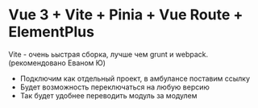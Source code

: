 # Vue 3 + Vite + Pinia + Vue Route + ElementPlus

Vite - очень ьыстрая сборка, лучше чем grunt и webpack. (рекомендовано Еваном Ю) 

[comment]: <> (## Recommended IDE Setup)
[comment]: <> (- [VS Code]&#40;https://code.visualstudio.com/&#41; + [Volar]&#40;https://marketplace.visualstudio.com/items?itemName=Vue.volar&#41;)
[comment]: <> (  &#40;Но мы попорбуем в IntelliJ IDEA&#41;)
  
- Подключим как отдельный проект, в амбулансе поставим ссылку
- Будет возможность переключаться на любую версию 
- Так будет удобнее переводить модуль за модулем 

